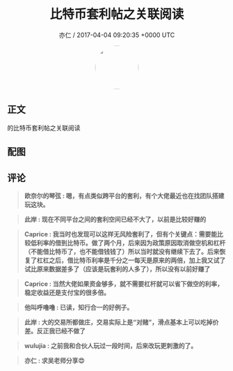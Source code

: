 <h1 align="center">比特币套利帖之关联阅读</h1>
<p align="center">
    <a>亦仁 / 2017-04-04 09:20:35 &#43;0000 UTC</a>
</p>

<div align="center">
    <img src="https://images.zsxq.com/Fn3NQqCN8nuGF86yZPXSbEsl0mb3?e=1590940799&amp;token=kIxbL07-8jAj8w1n4s9zv64FuZZNEATmlU_Vm6zD:pfbNc8W3hS0oYG_hyXXh_rHMHuc=" width="100" height="100" style="border:1px solid;border-radius:50%; color:#ffffff"/>
</div>

## 正文

<div>
  的比特币套利帖之关联阅读

</div>

## 配图
<div class="image" align="center">

</div>

## 评论

<div align="left">
<div>

<blockquote >
<span> <strong>欧奈尔的琴弦 : 嗯，有点类似跨平台的套利，有个大佬最近也在找团队搭建玩这块。 </strong></span>
</blockquote>

<blockquote >
<span> <strong>此岸 : 现在不同平台之间的套利空间已经不大了，以前是比较好赚的 </strong></span>
</blockquote>

<blockquote >
<span> <strong>Caprice : 我当时也发现可以这样无风险套利了，但有个关键点：需要能比较低利率的借到比特币。做了两个月，后来因为政策原因取消做空机和杠杆（不能借比特币了，也不能借钱钱了）所以当时就没有继续下去了。后来恢复了杠杠之后，借比特币利率是千分之一每天是原来的两倍，加上我又试了试比原来数据差多了（应该是玩套利的人多了），所以没有以前好赚了 </strong></span>
</blockquote>

<blockquote >
<span> <strong>Caprice : 当然大佬如果资金够多，就不需要杠杆就可以省下做空的利率，稳定收益还是支付宝的很多倍。 </strong></span>
</blockquote>

<blockquote >
<span> <strong>他叫呼噜噜 : 已读，知行合一的好例子。 </strong></span>
</blockquote>

<blockquote >
<span> <strong>此岸 : 大的交易所都做庄，交易实际上是“对赌”，滑点基本上可以吃掉价差。反正我已经不做了 </strong></span>
</blockquote>

<blockquote >
<span> <strong>wulujia : 之前我和合伙人玩过一段时间，后来改玩更刺激的了。 </strong></span>
</blockquote>

<blockquote >
<span> <strong>亦仁 : 求吴老师分享😍 </strong></span>
</blockquote>

</div>
</div>
